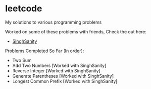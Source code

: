 # leetcode
My solutions to various programming problems

Worked on some of these problems with friends, Check the out here:
- [SinghSanity](https://github.com/SinghSanity)

Problems Completed So Far (In order):
- Two Sum 
- Add Two Numbers [Worked with SinghSanity]
- Reverse Integer [Worked with SinghSanity]
- Generate Parentheses [Worked with SinghSanity]
- Longest Common Prefix [Worked with SinghSanity]
